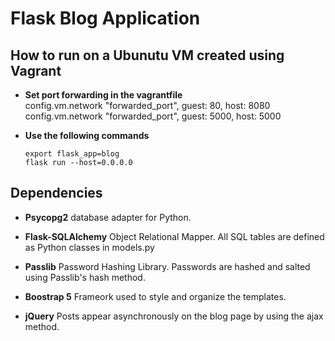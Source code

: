 # Flask Blog Application
## How to run on a Ubunutu VM created using Vagrant 
 - **Set port forwarding in the vagrantfile** <br>
  config.vm.network "forwarded_port", guest: 80, host: 8080   
  config.vm.network "forwarded_port", guest: 5000, host: 5000
  
- **Use the following commands**
	```
	export flask_app=blog 
	flask run --host=0.0.0.0
	```	

## Dependencies
- **Psycopg2**
database adapter for Python. 

- **Flask-SQLAlchemy**
Object Relational Mapper. All SQL tables are defined as Python classes in models.py

- **Passlib**
Password Hashing Library. Passwords are hashed and salted using Passlib's hash method.

- **Boostrap 5**
Frameork used to style and organize the templates.

- **jQuery**
Posts appear asynchronously on the blog page by using the ajax method.  
